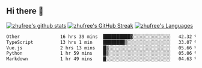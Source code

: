 ## Hi there 👋
[![zhufree's github stats](https://github-readme-stats.vercel.app/api?username=zhufree&show_icons=true&count_private=true)](https://github.com/anuraghazra/github-readme-stats)
[![zhufree's GitHub Streak](https://streak-stats.demolab.com/?user=zhufree)](https://git.io/streak-stats)
[![zhufree's Languages](https://github-readme-stats.vercel.app/api/top-langs/?username=zhufree&layout=compact&langs_count=10)](https://github.com/anuraghazra/github-readme-stats)
<!--START_SECTION:waka-->

```txt
Other               16 hrs 39 mins  ██████████▓░░░░░░░░░░░░░░   42.32 %
TypeScript          13 hrs 1 min    ████████▒░░░░░░░░░░░░░░░░   33.07 %
Vue.js              2 hrs 13 mins   █▒░░░░░░░░░░░░░░░░░░░░░░░   05.66 %
Python              1 hr 59 mins    █▒░░░░░░░░░░░░░░░░░░░░░░░   05.06 %
Markdown            1 hr 49 mins    █░░░░░░░░░░░░░░░░░░░░░░░░   04.63 %
```

<!--END_SECTION:waka-->

<!--
**zhufree/zhufree** is a ✨ _special_ ✨ repository because its `README.md` (this file) appears on your GitHub profile.

Here are some ideas to get you started:

- 🔭 I’m currently working on ...
- 🌱 I’m currently learning ...
- 👯 I’m looking to collaborate on ...
- 🤔 I’m looking for help with ...
- 💬 Ask me about ...
- 📫 How to reach me: ...
- 😄 Pronouns: ...
- ⚡ Fun fact: ...
-->
